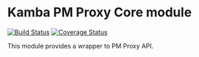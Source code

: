Kamba PM Proxy Core module
============================
[![Build Status](https://secure.travis-ci.org/kambalabs/KmbPmProxy.png?branch=master)](http://travis-ci.org/kambalabs/KmbPmProxy)
[![Coverage Status](https://coveralls.io/repos/kambalabs/KmbPmProxy/badge.png?branch=master)](https://coveralls.io/r/kambalabs/KmbPmProxy)

This module provides a wrapper to PM Proxy API.
